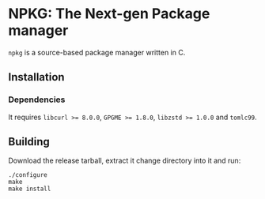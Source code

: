 # NPKG: The Next-gen Package manager

`npkg` is a source-based package manager written in C.

## Installation

### Dependencies

It requires `libcurl >= 8.0.0`, `GPGME >= 1.8.0`, `libzstd >= 1.0.0` and `tomlc99`.

## Building

Download the release tarball, extract it change directory into it and run:
```
./configure
make
make install
```
